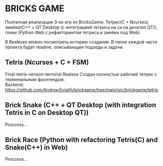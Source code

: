 # BRICKS GAME

Поэтапная реализация 3-ех игр из BricksGame: Тетрис(C + Ncurses), змейка(C++ + QT Desktop (c интеграцией тетриса на си на десктоп QT)), гонки (Python Web с рефакторингом тетриса и змейки под Web).

В Realeses можно посмотреть историю создания. В папке каждой части проекта будет readme, описывающее подходы и задачи.

## Tetris (Ncurses + C + FSM)

Final-tetris-version-terminal Realese
Создан полностью рабочий тетрис с терминальным фронтендом. \
Backend: https://github.com/AndrewSviatih/brickgame/tree/main/src/brickgame/tetris

## Brick Snake (C++ + QT Desktop (with integration Tetris in C on Desktop QT))

Proccess...

## Brick Race (Python with refactoring Tetris(C) and Snake(C++) in Web)

Proccess...


